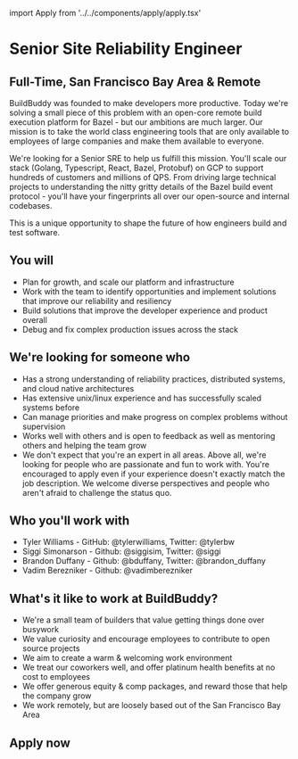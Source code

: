 import Apply from '../../components/apply/apply.tsx'

# Senior Site Reliability Engineer

## Full-Time, San Francisco Bay Area & Remote

BuildBuddy was founded to make developers more productive. Today we're solving a small piece of this problem with an open-core remote build execution platform for Bazel - but our ambitions are much larger. Our mission is to take the world class engineering tools that are only available to employees of large companies and make them available to everyone.

We're looking for a Senior SRE to help us fulfill this mission. You'll scale our stack (Golang, Typescript, React, Bazel, Protobuf) on GCP to support hundreds of customers and millions of QPS. From driving large technical projects to understanding the nitty gritty details of the Bazel build event protocol - you'll have your fingerprints all over our open-source and internal codebases.

This is a unique opportunity to shape the future of how engineers build and test software.‍

## ‍You will

- Plan for growth, and scale our platform and infrastructure
- Work with the team to identify opportunities and implement solutions that improve our reliability and resiliency
- Build solutions that improve the developer experience and product overall
- Debug and fix complex production issues across the stack‍

## ‍We're looking for someone who

- Has a strong understanding of reliability practices, distributed systems, and cloud native architectures
- Has extensive unix/linux experience and has successfully scaled systems before
- Can manage priorities and make progress on complex problems without supervision
- Works well with others and is open to feedback as well as mentoring others and helping the team grow
- We don't expect that you're an expert in all areas. Above all, we're looking for people who are passionate and fun to work with. You're encouraged to apply even if your experience doesn't exactly match the job description. We welcome diverse perspectives and people who aren't afraid to challenge the status quo.

## ‍Who you'll work with

- Tyler Williams - GitHub: @tylerwilliams, Twitter: @tylerbw
- Siggi Simonarson - Github: @siggisim, Twitter: @siggi
- Brandon Duffany - Github: @bduffany, Twitter: @brandon_duffany
- Vadim Berezniker - Github: @vadimberezniker
  ‍

## What's it like to work at BuildBuddy?

- We're a small team of builders that value getting things done over busywork
- We value curiosity and encourage employees to contribute to open source projects
- We aim to create a warm & welcoming work environment
- We treat our coworkers well, and offer platinum health benefits at no cost to employees
- We offer generous equity & comp packages, and reward those that help the company grow
- We work remotely, but are loosely based out of the San Francisco Bay Area

## Apply now

<Apply />

